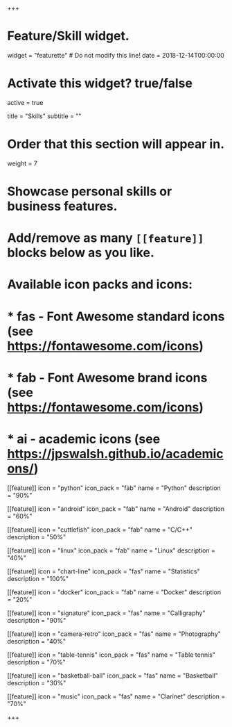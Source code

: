 +++
# Feature/Skill widget.
widget = "featurette"  # Do not modify this line!
date = 2018-12-14T00:00:00

# Activate this widget? true/false
active = true

title = "Skills"
subtitle = ""

# Order that this section will appear in.
weight = 7

# Showcase personal skills or business features.
# 
# Add/remove as many `[[feature]]` blocks below as you like.
# 
# Available icon packs and icons:
# * fas - Font Awesome standard icons (see https://fontawesome.com/icons)
# * fab - Font Awesome brand icons (see https://fontawesome.com/icons)
# * ai - academic icons (see https://jpswalsh.github.io/academicons/)

[[feature]]
  icon = "python"
  icon_pack = "fab"
  name = "Python"
  description = "90%"

[[feature]]
  icon = "android"
  icon_pack = "fab"
  name = "Android"
  description = "60%"

[[feature]]
  icon = "cuttlefish"
  icon_pack = "fab"
  name = "C/C++"
  description = "50%"

[[feature]]
  icon = "linux"
  icon_pack = "fab"
  name = "Linux"
  description = "40%"

[[feature]]
  icon = "chart-line"
  icon_pack = "fas"
  name = "Statistics"
  description = "100%"  

[[feature]]
  icon = "docker"
  icon_pack = "fab"
  name = "Docker"
  description = "20%"

[[feature]]
  icon = "signature"
  icon_pack = "fas"
  name = "Calligraphy"
  description = "90%"

[[feature]]
  icon = "camera-retro"
  icon_pack = "fas"
  name = "Photography"
  description = "40%"


[[feature]]
  icon = "table-tennis"
  icon_pack = "fas"
  name = "Table tennis"
  description = "70%"

[[feature]]
  icon = "basketball-ball"
  icon_pack = "fas"
  name = "Basketball"
  description = "30%"

[[feature]]
  icon = "music"
  icon_pack = "fas"
  name = "Clarinet"
  description = "70%"

+++
